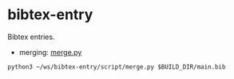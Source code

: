 # bibtex-entry
Bibtex entries.

* merging: [merge.py](script/merge.py)
```
python3 ~/ws/bibtex-entry/script/merge.py $BUILD_DIR/main.bib
```
